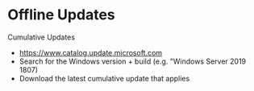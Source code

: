 # Offline Updates
Cumulative Updates
- https://www.catalog.update.microsoft.com
- Search for the Windows version + build (e.g. "Windows Server 2019 1807)
- Download the latest cumulative update that applies